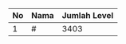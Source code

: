 | No | Nama            | Jumlah Level |
|----|-----------------|--------------|
| 1  | #    |    3403        |
